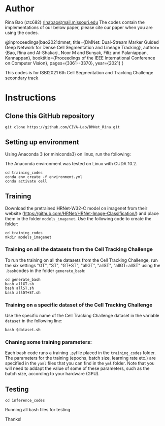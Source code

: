 # Author
Rina Bao (ctc682)
rinabao@mail.missouri.edu
The codes contain the implementations of our below paper, please cite our paper when you are using the codes.

@inproceedings{bao2021dmnet,
  title={DMNet: Dual-Stream Marker Guided Deep Network for Dense Cell Segmentation and Lineage Tracking},
  author={Bao, Rina and Al-Shakarji, Noor M and Bunyak, Filiz and Palaniappan, Kannappan},
  booktitle={Proceedings of the IEEE International Conference on Computer Vision},
  pages={3361--3370},
  year={2021}
}

This codes is for ISBI2021 6th Cell Segmentation and Tracking Challenge secondary track
# Instructions

## Clone this GitHub repository

```
git clone https://github.com/CIVA-Lab/DMNet_Rina.git
```

## Setting up environment

Using Anaconda 3 (or miniconda3) on linux, run the following:

The Anaconda environment was tested on Linux with CUDA 10.2.

```shell
cd training_codes
conda env create -f environment.yml
conda activate cell
```


## Training
 
Download the pretrained HRNet-W32-C model on imagenet from their website (https://github.com/HRNet/HRNet-Image-Classification/) and place them in the folder `models_imagenet`. Use the following code to create the folder:

```
cd training_codes
mkdir models_imagenet
```


### Training on all the datasets from the Cell Tracking Challenge
To run the training on all the datasets from the Cell Tracking Challenge, run the six settings "GT", "ST", "GT+ST", "allGT", "allST", "allGT+allST" using the `.bash`codes in the folder `generate_bash`:

```
cd generate_bash
bash allGT.sh
bash allST.sh
bash allGT+ST.sh
```
### Training on a specific dataset of the Cell Tracking Challenge

Use the specific name of the Cell Tracking Challenge dataset in the variable `dataset` in the following line:

```
bash $dataset.sh
```

### Chaning some training parameters:
Each bash code runs a training `.py`file placed in the `training_codes` folder. The parameters for the training (epochs, batch size, learning rate etc.) are specified in the `yaml` files that you can find in the `yml` folder. Note that you will need to addapt the value of some of these parameters, such as the batch size, according to your hardware (GPU).

## Testing

```
cd inference_codes
```

Running all bash files for testing


Thanks!

